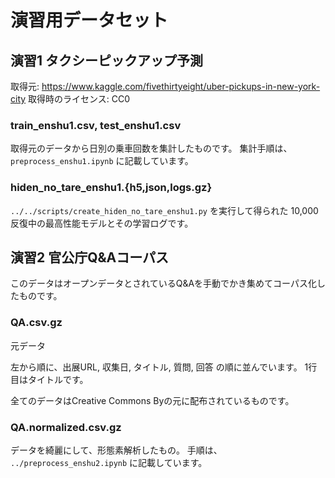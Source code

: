 # 演習用データセット

## 演習1 タクシーピックアップ予測
取得元: https://www.kaggle.com/fivethirtyeight/uber-pickups-in-new-york-city
取得時のライセンス: CC0

### train_enshu1.csv, test_enshu1.csv
取得元のデータから日別の乗車回数を集計したものです。
集計手順は、 `preprocess_enshu1.ipynb` に記載しています。

### hiden_no_tare_enshu1.{h5,json,logs.gz}
`../../scripts/create_hiden_no_tare_enshu1.py` を実行して得られた
10,000反復中の最高性能モデルとその学習ログです。

## 演習2 官公庁Q&Aコーパス

このデータはオープンデータとされているQ&Aを手動でかき集めてコーパス化したものです。

### QA.csv.gz
元データ

左から順に、出展URL, 収集日, タイトル, 質問, 回答 の順に並んでいます。
1行目はタイトルです。

全てのデータはCreative Commons Byの元に配布されているものです。

###  QA.normalized.csv.gz
データを綺麗にして、形態素解析したもの。
手順は、 `../preprocess_enshu2.ipynb` に記載しています。